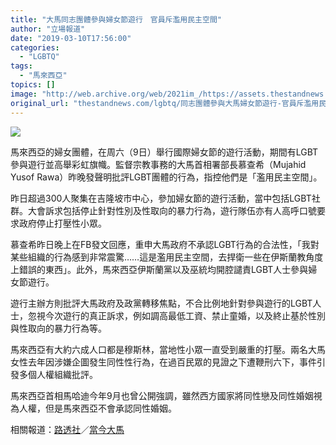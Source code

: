 ```yaml
---
title: "大馬同志團體參與婦女節遊行　官員斥濫用民主空間"
author: "立場報道"
date: "2019-03-10T17:56:00"
categories:
  - "LGBTQ"
tags:
  - "馬來西亞"
topics: []
image: "http://web.archive.org/web/2021im_/https://assets.thestandnews.com/media/photos/LGBT-01_VJukX.png"
original_url: "thestandnews.com/lgbtq/同志團體參與大馬婦女節遊行-官員斥濫用民主空間"
---
```

![](http://web.archive.org/web/2021im_/https://assets.thestandnews.com/media/photos/LGBT-01_VJukX.png)

馬來西亞的婦女團體，在周六（9日）舉行國際婦女節的遊行活動，期間有LGBT參與遊行並高舉彩虹旗幟。監督宗教事務的大馬首相署部長慕查希（Mujahid Yusof Rawa）昨晚發聲明批評LGBT團體的行為，指控他們是「濫用民主空間」。

昨日超過300人聚集在吉隆坡市中心，參加婦女節的遊行活動，當中包括LGBT社群。大會訴求包括停止針對性別及性取向的暴力行為，遊行隊伍亦有人高呼口號要求政府停止打壓性小眾。

慕查希昨日晚上在FB發文回應，重申大馬政府不承認LGBT行為的合法性，「我對某些組織的行為感到非常震驚……這是濫用民主空間，去捍衛一些在伊斯蘭教角度上錯誤的東西」。此外，馬來西亞伊斯蘭黨以及巫統均開腔譴責LGBT人士參與婦女節遊行。

遊行主辦方則批評大馬政府及政黨轉移焦點，不合比例地針對參與遊行的LGBT人士，忽視今次遊行的真正訴求，例如調高最低工資、禁止童婚，以及終止基於性別與性取向的暴力行為等。

馬來西亞有大約六成人口都是穆斯林，當地性小眾一直受到嚴重的打壓。兩名大馬女性去年因涉嫌企圖發生同性性行為，在過百民眾的見證之下遭鞭刑六下，事件引發多個人權組織批評。

馬來西亞首相馬哈迪今年9月也曾公開強調，雖然西方國家將同性戀及同性婚姻視為人權，但是馬來西亞不會承認同性婚姻。

相關報道：[路透社](http://web.archive.org/web/20211229132803/https://www.reuters.com/article/us-malaysia-lgbt/in-muslim-malaysia-uproar-over-lgbt-groups-at-womens-day-march-idUSKBN1QR06K)／[當今大馬](http://web.archive.org/web/20211229132803/https://www.malaysiakini.com/news/467298)